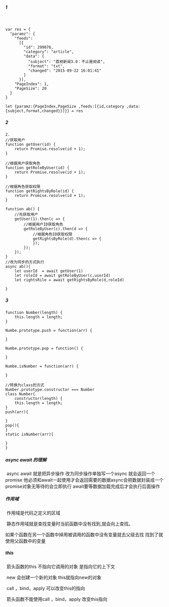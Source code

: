 ##### 1

​	

```
var res = {
  "paramz": {
    "feeds": 
      [{
        "id": 299076,
        "category": "article",
        "data": {
          "subject": "荔枝新闻3.0：不止是阅读",
          "format": "txt",
          "changed": "2015-09-22 16:01:41"
        }
      }],
    "PageIndex": 1,
    "PageSize": 20
  }
}

let {paramz:{PageIndex,PageSize ,feeds:[{id,category ,data:{subject,format,changed}}]}} = res
```



##### 2

```
2.
//获取用户
function getUser(id) {
    return Promise.resolve(id + 1);
}

//根据用户获取角色
function getRoleByUser(id) {
    return Promise.resolve(id + 1);
}

//根据角色获取权限
function getRightsByRole(id) {
    return Promise.resolve(id + 1);
}

function ab() {
    //先获取用户
    getUser(1).then(c => {
        //根据用户ID获取角色
        getRoleByUser(c).then(d => {
            //根据角色ID获取权限
            getRightsByRole(d).then(c => {
            });
        });
    });
}
//改为同步的方式执行
async ab(){
	let userId	= await getUser(1)
	let roleId = await getRoleByUser(c,userId)
	let rightsRile = await getRightsByRole(d,roleId)
    
}

```

##### 3

```
function Number(length) {
    this.length = length;
}

Numbe.prototype.push = function(arr) {

}

Numbe.prototype.pop = function() {

}

Numbe.isNumber = function(arr) {

}

//转换为class的方式
Number.prototype.constructor === Number
class Number{
	constructor(length) {
    this.length = length;
}
push(arr){

}
pop(){
}
static isNumber(arr){

}
}
```



##### async  await 的理解

​	async await 就是把异步操作 改为同步操作单独写一个async 就会返回一个promise 他必须和await一起使用才会返回需要的数据async会把数据封装成一个promise对象无等待的会立即执行 await要等数据加载完成后才会执行后面操作

#####  作用域

​	作用域是代码之定义的区域

​	静态作用域就是查找变量时当前函数中没有找到,就会向上查找。

如果个函数在另一个函数中掉用被调用的函数中没有变量就去父级去找 找到了就使用父函数中的变量

##### this

​	箭头函数的this 不指向它调用的对象 是指向它的上下文

​	new 会创建一个新的对象 this就指向new的对象

​	call ，bind，apply 可以改变this的指向

​	箭头函数不能使用call ，bind，apply  改变this指向
